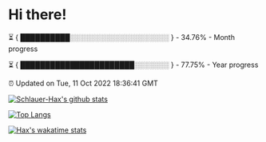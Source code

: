 # Hi there!

⏳ { ██████████░░░░░░░░░░░░░░░░░░░░ } - 34.76% - Month progress

⏳ { ███████████████████████░░░░░░░ } - 77.75% - Year progress

⏰ Updated on Tue, 11 Oct 2022 18:36:41 GMT


[![Schlauer-Hax's github stats](https://github-readme-stats.vercel.app/api?username=Schlauer-Hax&show_icons=true&theme=dark&count_private=true)](https://github.com/Schlauer-Hax)


[![Top Langs](https://github-readme-stats.vercel.app/api/top-langs/?username=Schlauer-Hax&layout=compact&theme=dark)](https://github.com/Schlauer-Hax?tab=repositories)


[![Hax's wakatime stats](https://github-readme-stats.vercel.app/api/wakatime?username=Hax&theme=dark)](https://wakatime.com/@Hax)

